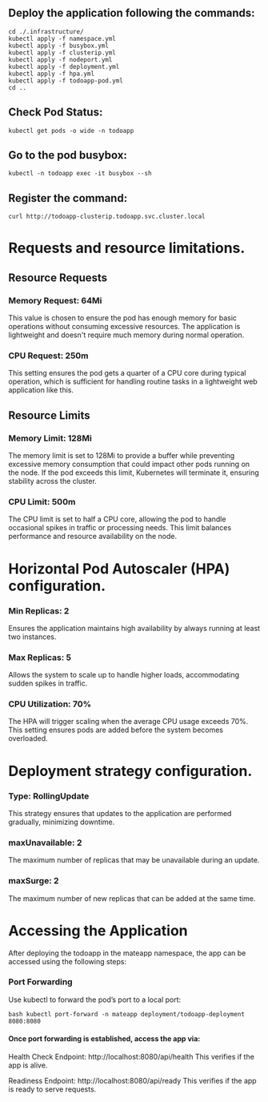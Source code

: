 ## Deploy the application following the commands:
```
cd ./.infrastructure/  
kubectl apply -f namespace.yml
kubectl apply -f busybox.yml
kubectl apply -f clusterip.yml
kubectl apply -f nodeport.yml
kubectl apply -f deployment.yml
kubectl apply -f hpa.yml
kubectl apply -f todoapp-pod.yml
cd ..
```
## Check Pod Status:
```
kubectl get pods -o wide -n todoapp
```

## Go to the pod busybox:
```
kubectl -n todoapp exec -it busybox --sh
```
## Register the command:
```
curl http://todoapp-clusterip.todoapp.svc.cluster.local
```
# Requests and resource limitations.
## Resource Requests

### Memory Request: 64Mi

This value is chosen to ensure the pod has enough memory for basic operations without consuming excessive resources. The application is lightweight and doesn't require much memory during normal operation.

### CPU Request: 250m

This setting ensures the pod gets a quarter of a CPU core during typical operation, which is sufficient for handling routine tasks in a lightweight web application like this.

## Resource Limits

### Memory Limit: 128Mi

The memory limit is set to 128Mi to provide a buffer while preventing excessive memory consumption that could impact other pods running on the node. If the pod exceeds this limit, Kubernetes will terminate it, ensuring stability across the cluster.

### CPU Limit: 500m

The CPU limit is set to half a CPU core, allowing the pod to handle occasional spikes in traffic or processing needs. This limit balances performance and resource availability on the node.

# Horizontal Pod Autoscaler (HPA) configuration.
### Min Replicas: 2

Ensures the application maintains high availability by always running at least two instances.

### Max Replicas: 5

Allows the system to scale up to handle higher loads, accommodating sudden spikes in traffic.

### CPU Utilization: 70%

The HPA will trigger scaling when the average CPU usage exceeds 70%. This setting ensures pods are added before the system becomes overloaded.



# Deployment strategy configuration.

### Type: RollingUpdate
This strategy ensures that updates to the application are performed gradually, minimizing downtime.

### maxUnavailable: 2
The maximum number of replicas that may be unavailable during an update.

### maxSurge: 2
The maximum number of new replicas that can be added at the same time.

# Accessing the Application
After deploying the todoapp in the mateapp namespace, the app can be accessed using the following steps:

### Port Forwarding
Use kubectl to forward the pod’s port to a local port:

```
bash kubectl port-forward -n mateapp deployment/todoapp-deployment 8080:8080
```

#### Once port forwarding is established, access the app via:

Health Check Endpoint: http://localhost:8080/api/health
This verifies if the app is alive.

Readiness Endpoint: http://localhost:8080/api/ready
This verifies if the app is ready to serve requests.
